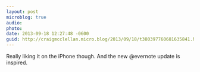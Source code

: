 ```yaml
---
layout: post
microblog: true
audio: 
photo: 
date: 2013-09-18 12:27:48 -0600
guid: http://craigmcclellan.micro.blog/2013/09/18/t380397760681635841.html
---
```

Really liking it on the iPhone though. And the new @evernote update is inspired.
